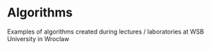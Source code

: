 # Algorithms
Examples of algorithms created during lectures / laboratories at WSB University in Wroclaw
